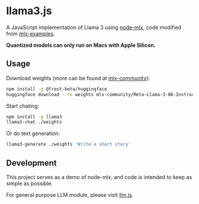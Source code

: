 # llama3.js

A JavaScript implementation of Llama 3 using [node-mlx](https://github.com/frost-beta/node-mlx),
code modified from [mlx-examples](https://github.com/ml-explore/mlx-examples).

__Quantized models can only run on Macs with Apple Silicon.__

## Usage

Download weights
(more can be found at [mlx-community](https://huggingface.co/collections/mlx-community/llama-3-662156b069a5d33b3328603c)):

```sh
npm install -g @frost-beta/huggingface
huggingface download --to weights mlx-community/Meta-Llama-3-8B-Instruct-8bit
```

Start chating:

```sh
npm install -g llama3
llama3-chat ./weights
```

Or do text generation:

```sh
llama3-generate ./weights 'Write a short story'
```

## Development

This project serves as a demo of node-mlx, and code is intended to keep as
simple as possible.

For general purpose LLM module, please visit
[llm.js](https://github.com/frost-beta/llm.js).
